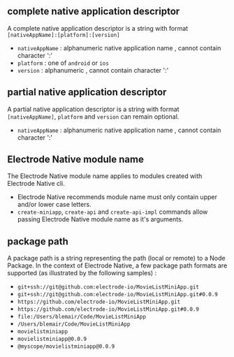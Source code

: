 ## complete native application descriptor

A complete native application descriptor is a string with format `[nativeAppName]:[platform]:[version]` 
- `nativeAppName` : alphanumeric native application name , cannot contain character ':'
- `platform` : one of `android` or `ios`
- `version` : alphanumeric , cannot contain character ':'

## partial native application descriptor

A partial native application descriptor is a string with format `[nativeAppName]`, `platform` and `version` can remain optional. 
- `nativeAppName` : alphanumeric native application name , cannot contain character ':'

## Electrode Native module name

The Electrode Native module name applies to modules created with Electrode Native cli.
- Electrode Native recommends module name must only contain upper and/or lower case letters. 
- `create-miniapp`, `create-api` and `create-api-impl` commands allow passing Electrode Native module name as it's arguments.

## package path

A package path is a string representing the path (local or remote) to a Node Package. In the context of Electrode Native, a few package path formats are supported (as illustrated by the following samples) :

- `git+ssh://git@github.com:electrode-io/MovieListMiniApp.git`
- `git+ssh://git@github.com:electrode-io/MovieListMiniApp.git#0.0.9`
- `https://github.com/electrode-io/MovieListMiniApp.git`
- `https://github.com/electrode-io/MovieListMiniApp.git#0.0.9`
- `file:/Users/blemair/Code/MovieListMiniApp`
- `/Users/blemair/Code/MovieListMiniApp`
- `movielistminiapp`
- `movielistminiapp@0.0.9`
- `@myscope/movielistminiapp@0.0.9`
